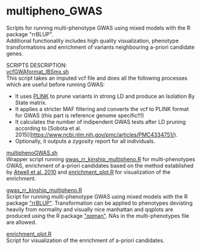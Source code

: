# multipheno_GWAS
Scripts for running multi-phenotype GWAS using mixed models with the R package "rrBLUP".<br/>
Additional functionality includes high quality visualization, phenotype transformations and enrichment of variants neighbouring a-priori candidate genes.


SCRIPTS DESCRIPTION: <br/>
[vcfGWAformat_IBSmx.sh](https://github.com/Dario-Galanti/multipheno_GWAS/blob/main/vcfGWAformat_IBSmx.sh)<br/>
This script takes an imputed vcf file and does all the following processes which are useful before running GWAS:<br/>
- It uses [PLINK](https://www.cog-genomics.org/plink/) to prune variants in strong LD and produce an Isolation By State matrix.<br/>
- It applies a stricter MAF filtering and converts the vcf to PLINK format for GWAS (this part is reference genome specific!!!)<br/>
- It calculates the number of indipendent GWAS tests after LD pruning according to [Sobota et al. 2015[(https://www.ncbi.nlm.nih.gov/pmc/articles/PMC4334751/).
- Optionally, it outputs a zygosity report for all individuals.

[multiphenoGWAS.sh](https://github.com/Dario-Galanti/multipheno_GWAS/blob/main/multiphenoGWAS.sh)<br/>
Wrapper script running [gwas_rr_kinship_multipheno.R](https://github.com/Dario-Galanti/multipheno_GWAS/blob/main/gwas_rr_kinship_multipheno.R) for multi-phenotypes GWAS, enrichment of a-priori candidates based on the method established by [Atwell et al. 2010](https://www.nature.com/articles/nature08800) and [enrichment_plot.R](https://github.com/Dario-Galanti/multipheno_GWAS/blob/main/enrichment_plot.R) for visualization of the enrichment.

[gwas_rr_kinship_multipheno.R](https://github.com/Dario-Galanti/multipheno_GWAS/blob/main/gwas_rr_kinship_multipheno.R)<br/>
Script for running multi-phenotype GWAS using mixed models with the R package ["rrBLUP"](https://cran.r-project.org/web/packages/rrBLUP/index.html). Transformation can be applied to phenotypes deviating heavily from normality and visually nice manhattan and qqplots are produced using the R package ["qqman"](https://cran.r-project.org/web/packages/qqman/index.html). NAs in the multi-phenotypes file are allowed.

[enrichment_plot.R](https://github.com/Dario-Galanti/multipheno_GWAS/blob/main/enrichment_plot.R)<br/>
Script for visualization of the enrichment of a-priori candidates.

